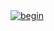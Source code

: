 <a href="#stats" align="center">
    <img align="center" alt="begin" src="https://github-readme-stats.vercel.app/api?username=guo-yu&count_private=true&show_icons=true&include_all_commits=true&show_owner=true"/>
</a>

<!--
**batchsize/begin** is a ✨ _special_ ✨ repository because its `README.md` (this file) appears on your GitHub profile.

Here are some ideas to get you started:

- 🔭 I’m currently working on ...
- 🌱 I’m currently learning ...
- 👯 I’m looking to collaborate on ...
- 🤔 I’m looking for help with ...
- 💬 Ask me about ...
- 📫 How to reach me: ...
- 😄 Pronouns: ...
- ⚡ Fun fact: ...
-->
